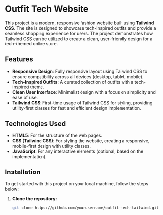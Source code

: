 # Outfit Tech Website

This project is a modern, responsive fashion website built using **Tailwind CSS**. The site is designed to showcase tech-inspired outfits and provide a seamless shopping experience for users. The project demonstrates how Tailwind CSS can be utilized to create a clean, user-friendly design for a tech-themed online store.

## Features

- **Responsive Design**: Fully responsive layout using Tailwind CSS to ensure compatibility across all devices (desktop, tablet, mobile).
- **Tech-Inspired Outfits**: A curated collection of outfits with a tech-inspired theme.
- **Clean User Interface**: Minimalist design with a focus on simplicity and ease of use.
- **Tailwind CSS**: First-time usage of Tailwind CSS for styling, providing utility-first classes for fast and efficient design implementation.

## Technologies Used

- **HTML5**: For the structure of the web pages.
- **CSS (Tailwind CSS)**: For styling the website, creating a responsive, mobile-first design with utility classes.
- **JavaScript**: For any interactive elements (optional, based on the implementation).

## Installation

To get started with this project on your local machine, follow the steps below:

1. **Clone the repository:**

   ```bash
   git clone https://github.com/yourusername/outfit-tech-tailwind.git
